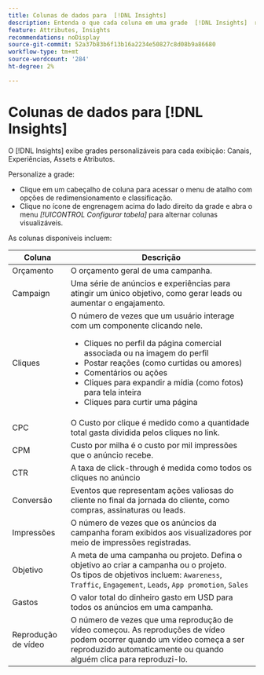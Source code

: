 ```yaml
---
title: Colunas de dados para  [!DNL Insights]
description: Entenda o que cada coluna em uma grade  [!DNL Insights]  representa.
feature: Attributes, Insights
recommendations: noDisplay
source-git-commit: 52a37b83b6f13b16a2234e50827c8d08b9a86680
workflow-type: tm+mt
source-wordcount: '284'
ht-degree: 2%

---
```



# Colunas de dados para [!DNL Insights]

O [!DNL Insights] exibe grades personalizáveis para cada exibição: Canais, Experiências, Assets e Atributos.

Personalize a grade:

- Clique em um cabeçalho de coluna para acessar o menu de atalho com opções de redimensionamento e classificação.
- Clique no ícone de engrenagem acima do lado direito da grade e abra o menu _[!UICONTROL Configurar tabela]_ para alternar colunas visualizáveis.

As colunas disponíveis incluem:

| Coluna | Descrição |
| ----------- | ------------ |
| Orçamento | O orçamento geral de uma campanha. |
| Campaign | Uma série de anúncios e experiências para atingir um único objetivo, como gerar leads ou aumentar o engajamento. |
| Cliques | O número de vezes que um usuário interage com um componente clicando nele.<ul><li>Cliques no perfil da página comercial associada ou na imagem do perfil</li><li>Postar reações (como curtidas ou amores)</li><li>Comentários ou ações</li><li>Cliques para expandir a mídia (como fotos) para tela inteira</li><li>Cliques para curtir uma página</li></ul> |
| CPC | O Custo por clique é medido como a quantidade total gasta dividida pelos cliques no link. |
| CPM | Custo por milha é o custo por mil impressões que o anúncio recebe. |
| CTR | A taxa de click-through é medida como todos os cliques no anúncio |
| Conversão | Eventos que representam ações valiosas do cliente no final da jornada do cliente, como compras, assinaturas ou leads. |
| Impressões | O número de vezes que os anúncios da campanha foram exibidos aos visualizadores por meio de impressões registradas. |
| Objetivo | A meta de uma campanha ou projeto. Defina o objetivo ao criar a campanha ou o projeto.<br>Os tipos de objetivos incluem: `Awareness`, `Traffic`, `Engagement`, `Leads`, `App promotion`, `Sales` |
| Gastos | O valor total do dinheiro gasto em USD para todos os anúncios em uma campanha. |
| Reprodução de vídeo | O número de vezes que uma reprodução de vídeo começou. As reproduções de vídeo podem ocorrer quando um vídeo começa a ser reproduzido automaticamente ou quando alguém clica para reproduzi-lo. |
